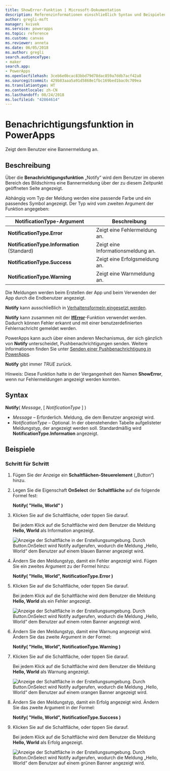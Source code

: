 ```yaml
---
title: ShowError-Funktion | Microsoft-Dokumentation
description: Referenzinformationen einschließlich Syntax und Beispielen für die ShowError-Funktion in PowerApps
author: gregli-msft
manager: kvivek
ms.service: powerapps
ms.topic: reference
ms.custom: canvas
ms.reviewer: anneta
ms.date: 06/05/2018
ms.author: gregli
search.audienceType:
- maker
search.app:
- PowerApps
ms.openlocfilehash: 3ceb6e0bcac83bbd79d78dac859a7ddb7acf42a8
ms.sourcegitcommit: 429b83aaa5a91d5868e1fbc169bed1bac0c709ea
ms.translationtype: HT
ms.contentlocale: zh-CN
ms.lasthandoff: 08/24/2018
ms.locfileid: "42864614"
---
```

# <a name="notify-function-in-powerapps"></a>Benachrichtigungsfunktion in PowerApps
Zeigt dem Benutzer eine Bannermeldung an.

## <a name="description"></a>Beschreibung
Über die **Benachrichtigungsfunktion** „Notify“ wird dem Benutzer im oberen Bereich des Bildschirms eine Bannermeldung über der zu diesem Zeitpunkt geöffneten Seite angezeigt.  

Abhängig vom Typ der Meldung werden eine passende Farbe und ein passendes Symbol angezeigt.   Der Typ wird vom zweiten Argument der Funktion angegeben:

| NotificationType-Argument | Beschreibung |
| --- | --- |
| **NotificationType.Error** | Zeigt eine Fehlermeldung an. |
| **NotificationType.Information** (Standard) | Zeigt eine Informationsmeldung an.  |
| **NotificationType.Success** | Zeigt eine Erfolgsmeldung an. |
| **NotificationType.Warning** | Zeigt eine Warnmeldung an. |

Die Meldungen werden beim Erstellen der App und beim Verwenden der App durch die Endbenutzer angezeigt.

**Notify** kann ausschließlich in [Verhaltensformeln eingesetzt werden](../working-with-formulas-in-depth.md).

**Notify** kann zusammen mit der [**IfError**](function-iferror.md)-Funktion verwendet werden. Dadurch können Fehler erkannt und mit einer benutzerdefinierten Fehlernachricht gemeldet werden.

PowerApps kann auch über einen anderen Mechanismus, der sich gänzlich von **Notify** unterscheidet, Pushbenachrichtigungen senden.  Weitere Informationen finden Sie unter [Senden einer Pushbenachrichtigung in PowerApps](../add-notifications.md).

**Notify** gibt immer *TRUE* zurück.

Hinweis: Diese Funktion hatte in der Vergangenheit den Namen **ShowError**, wenn nur Fehlermeldungen angezeigt werden konnten.

## <a name="syntax"></a>Syntax
**Notify**( *Message*, [ *NotificationType* ] )

* *Message* – Erforderlich.  Meldung, die dem Benutzer angezeigt wird.
* *NotificationType* – Optional.  In der obenstehenden Tabelle aufgelisteter Meldungstyp, der angezeigt werden soll.  Standardmäßig wird **NotificationType.Information** angezeigt.  

## <a name="examples"></a>Beispiele

### <a name="step-by-step"></a>Schritt für Schritt

1. Fügen Sie der Anzeige ein **Schaltflächen-Steuerelement** („Button“) hinzu.

2. Legen Sie die Eigenschaft **OnSelect** der **Schaltfläche** auf die folgende Formel fest:

    **Notify( "Hello, World" )**

3. Klicken Sie auf die Schaltfläche, oder tippen Sie darauf.  

    Bei jedem Klick auf die Schaltfläche wird dem Benutzer die Meldung **Hello, World** als Information angezeigt.

    ![Anzeige der Schaltfläche in der Erstellungsumgebung. Durch Button.OnSelect wird Notify aufgerufen, wodurch die Meldung „Hello, World“ dem Benutzer auf einem blauen Banner angezeigt wird.](media/function-showerror/hello-world.png)

4. Ändern Sie den Meldungstyp, damit ein Fehler angezeigt wird.  Fügen Sie ein zweites Argument zu der Formel hinzu:

    **Notify( "Hello, World", NotificationType.Error )**

5. Klicken Sie auf die Schaltfläche, oder tippen Sie darauf.

    Bei jedem Klick auf die Schaltfläche wird dem Benutzer die Meldung **Hello, World** als ein Fehler angezeigt.

    ![Anzeige der Schaltfläche in der Erstellungsumgebung. Durch Button.OnSelect wird Notify aufgerufen, wodurch die Meldung „Hello, World“ dem Benutzer auf einem roten Banner angezeigt wird.](media/function-showerror/hello-world-error.png)

4. Ändern Sie den Meldungstyp, damit eine Warnung angezeigt wird.  Ändern Sie das zweite Argument in der Formel:

    **Notify( "Hello, World", NotificationType.Warning )**

5. Klicken Sie auf die Schaltfläche, oder tippen Sie darauf.

    Bei jedem Klick auf die Schaltfläche wird dem Benutzer die Meldung **Hello, World** als Warnung angezeigt.

    ![Anzeige der Schaltfläche in der Erstellungsumgebung. Durch Button.OnSelect wird Notify aufgerufen, wodurch die Meldung „Hello, World“ dem Benutzer auf einem orangen Banner angezeigt wird.](media/function-showerror/hello-world-warning.png)

4. Ändern Sie den Meldungstyp, damit ein Erfolg angezeigt wird.  Ändern Sie das zweite Argument in der Formel:

    **Notify( "Hello, World", NotificationType.Success )**

5. Klicken Sie auf die Schaltfläche, oder tippen Sie darauf.

    Bei jedem Klick auf die Schaltfläche wird dem Benutzer die Meldung **Hello, World** als Erfolg angezeigt.

    ![Anzeige der Schaltfläche in der Erstellungsumgebung. Durch Button.OnSelect wird Notify aufgerufen, wodurch die Meldung „Hello, World“ dem Benutzer auf einem grünen Banner angezeigt wird.](media/function-showerror/hello-world-success.png)
